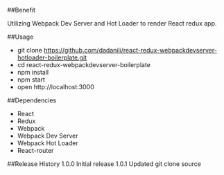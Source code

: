##Benefit

Utilizing Webpack Dev Server and Hot Loader to render React redux app.

##Usage

- git clone https://github.com/dadanili/react-redux-webpackdevserver-hotloader-boilerplate.git
- cd react-redux-webpackdevserver-boilerplate
- npm install
- npm start
- open http://localhost:3000

##Dependencies

- React
- Redux
- Webpack
- Webpack Dev Server
- Webpack Hot Loader
- React-router

##Release History
1.0.0 Initial release
1.0.1 Updated git clone source